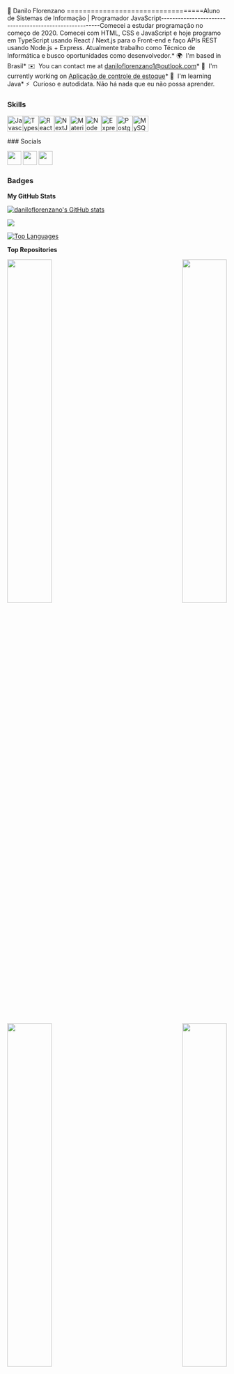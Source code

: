 👋 Danilo Florenzano
==================================Aluno de Sistemas de Informação | Programador JavaScript--------------------------------------------------------Comecei a estudar programação no começo de 2020. Comecei com HTML, CSS e JavaScript e hoje programo em TypeScript usando React / Next.js para o Front-end e faço APIs REST usando Node.js + Express. Atualmente trabalho como Técnico de Informática e busco oportunidades como desenvolvedor.* 🌍  I'm based in Brasil* ✉️  You can contact me at [daniloflorenzano1@outlook.com](mailto:daniloflorenzano1@outlook.com)* 🚀  I'm currently working on [Aplicação de controle de estoque](http://github.com/daniloflorenzano/inventario-front-nextjs)* 🧠  I'm learning Java* ⚡  Curioso e autodidata. Não há nada que eu não possa aprender.

### Skills

<p align="left"><a href="https://developer.mozilla.org/en-US/docs/Web/JavaScript" target="_blank" rel="noreferrer"><img src="https://raw.githubusercontent.com/danielcranney/readme-generator/main/public/icons/skills/javascript-colored.svg" width="36" height="36" alt="Javascript" /></a><a href="https://www.typescriptlang.org/" target="_blank" rel="noreferrer"><img src="https://raw.githubusercontent.com/danielcranney/readme-generator/main/public/icons/skills/typescript-colored.svg" width="36" height="36" alt="Typescript" /></a><a href="https://reactjs.org/" target="_blank" rel="noreferrer"><img src="https://raw.githubusercontent.com/danielcranney/readme-generator/main/public/icons/skills/react-colored.svg" width="36" height="36" alt="React" /></a><a href="https://nextjs.org/docs" target="_blank" rel="noreferrer"><img src="https://raw.githubusercontent.com/danielcranney/readme-generator/main/public/icons/skills/nextjs-colored-dark.svg" width="36" height="36" alt="NextJs" /></a><a href="https://mui.com/" target="_blank" rel="noreferrer"><img src="https://raw.githubusercontent.com/danielcranney/readme-generator/main/public/icons/skills/materialui-colored.svg" width="36" height="36" alt="Material UI" /></a><a href="https://nodejs.org/en/" target="_blank" rel="noreferrer"><img src="https://raw.githubusercontent.com/danielcranney/readme-generator/main/public/icons/skills/nodejs-colored.svg" width="36" height="36" alt="NodeJS" /></a><a href="https://expressjs.com/" target="_blank" rel="noreferrer"><img src="https://raw.githubusercontent.com/danielcranney/readme-generator/main/public/icons/skills/express-colored-dark.svg" width="36" height="36" alt="Express" /></a><a href="https://www.postgresql.org/" target="_blank" rel="noreferrer"><img src="https://raw.githubusercontent.com/danielcranney/readme-generator/main/public/icons/skills/postgresql-colored.svg" width="36" height="36" alt="PostgreSQL" /></a><a href="https://www.mysql.com/" target="_blank" rel="noreferrer"><img src="https://raw.githubusercontent.com/danielcranney/readme-generator/main/public/icons/skills/mysql-colored.svg" width="36" height="36" alt="MySQL" /></a></p>
### Socials<p align="left"> <a href="https://www.github.com/daniloflorenzano" target="_blank" rel="noreferrer"><img src="https://raw.githubusercontent.com/danielcranney/readme-generator/main/public/icons/socials/github-dark.svg" width="32" height="32" /></a> <a href="https://www.linkedin.com/in/daniloflorenzano" target="_blank" rel="noreferrer"><img src="https://raw.githubusercontent.com/danielcranney/readme-generator/main/public/icons/socials/linkedin.svg" width="32" height="32" /></a> <a href="https://daniloflorenzano.github.io/blog-pessoal/" target="_blank" rel="noreferrer"><img src="https://raw.githubusercontent.com/danielcranney/readme-generator/main/public/icons/socials/rss.svg" width="32" height="32" /></a></p>

### Badges

<b>My GitHub Stats</b>

<a href="http://www.github.com/daniloflorenzano"><img src="https://github-readme-stats.vercel.app/api?username=daniloflorenzano&show_icons=true&hide=&count_private=true&title_color=0891b2&text_color=ffffff&icon_color=0891b2&bg_color=1c1917&hide_border=true&show_icons=true" alt="daniloflorenzano's GitHub stats" /></a>

<a href="http://www.github.com/daniloflorenzano"><img src="https://github-readme-streak-stats.herokuapp.com/?user=daniloflorenzano&stroke=ffffff&background=1c1917&ring=0891b2&fire=0891b2&currStreakNum=ffffff&currStreakLabel=0891b2&sideNums=ffffff&sideLabels=ffffff&dates=ffffff&hide_border=true" /></a>

<a href="https://github.com/daniloflorenzano" align="left"><img src="https://github-readme-stats.vercel.app/api/top-langs/?username=daniloflorenzano&langs_count=10&title_color=0891b2&text_color=ffffff&icon_color=0891b2&bg_color=1c1917&hide_border=true&locale=en&custom_title=Top%20%Languages" alt="Top Languages" /></a>

<b>Top Repositories</b>

<div width="100%" align="center"><a href="https://github.com/daniloflorenzano/inventario-front-nextjs" align="left"><img align="left" width="45%" src="https://github-readme-stats.vercel.app/api/pin/?username=daniloflorenzano&repo=inventario-front-nextjs&title_color=0891b2&text_color=ffffff&icon_color=0891b2&bg_color=1c1917&hide_border=true&locale=en" /></a><a href="https://github.com/daniloflorenzano/inventario-api" align="right"><img align="right" width="45%" src="https://github-readme-stats.vercel.app/api/pin/?username=daniloflorenzano&repo=inventario-api&title_color=0891b2&text_color=ffffff&icon_color=0891b2&bg_color=1c1917&hide_border=true&locale=en" /></a></div><br /><br /><br /><br /><br /><br /><br />

<br /><br /><br /><br /><br />

<div width="100%" align="center"><a href="https://github.com/daniloflorenzano/OPtimize" align="left"><img align="left" width="45%" src="https://github-readme-stats.vercel.app/api/pin/?username=daniloflorenzano&repo=OPtimize&title_color=0891b2&text_color=ffffff&icon_color=0891b2&bg_color=1c1917&hide_border=true&locale=en" /></a><a href="https://github.com/daniloflorenzano/Sound-key" align="right"><img align="right" width="45%" src="https://github-readme-stats.vercel.app/api/pin/?username=daniloflorenzano&repo=Sound-key&title_color=0891b2&text_color=ffffff&icon_color=0891b2&bg_color=1c1917&hide_border=true&locale=en" /></a></div>
